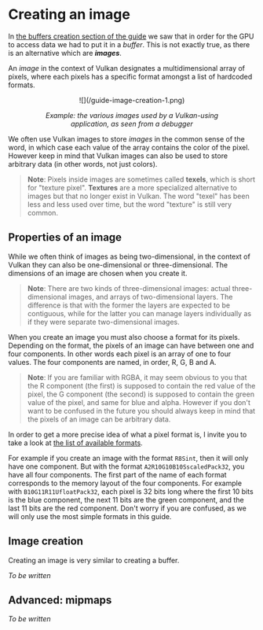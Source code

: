 # Creating an image

In [the buffers creation section of the guide](/guide/buffer-creation) we saw that in order for
the GPU to access data we had to put it in a *buffer*.
This is not exactly true, as there is an alternative which are ***images***.

An *image* in the context of Vulkan designates a multidimensional array of pixels, where each
pixels has a specific format amongst a list of hardcoded formats.

<center>
![](/guide-image-creation-1.png)

*Example: the various images used by a Vulkan-using<br />
application, as seen from a debugger*
</center>

We often use Vulkan images to store *images* in the common sense of the word, in which case each
value of the array contains the color of the pixel. However keep in mind that Vulkan images can
also be used to store arbitrary data (in other words, not just colors).

> **Note**: Pixels inside images are sometimes called **texels**, which is short for
> "texture pixel". **Textures** are a more specialized alternative to images but that no longer
> exist in Vulkan. The word "texel" has been less and less used over time, but the word "texture"
> is still very common.

## Properties of an image

While we often think of images as being two-dimensional, in the context of Vulkan they can also be
one-dimensional or three-dimensional. The dimensions of an image are chosen when you create it.

> **Note**: There are two kinds of three-dimensional images: actual three-dimensional images, and
> arrays of two-dimensional layers. The difference is that with the former the layers are expected
> to be contiguous, while for the latter you can manage layers individually as if they were
> separate two-dimensional images.

When you create an image you must also choose a format for its pixels. Depending on the format, the
pixels of an image can have between one and four components. In other words each pixel is an array
of one to four values. The four components are named, in order, R, G, B and A.

> **Note**: If you are familiar with RGBA, it may seem obvious to you that the R component
> (the first) is supposed to contain the red value of the pixel, the G component (the second) is
> supposed to contain the green value of the pixel, and same for blue and alpha. However if you
> don't want to be confused in the future you should always keep in mind that the pixels of an
> image can be arbitrary data.

In order to get a more precise idea of what a pixel format is, I invite you to take a look at
[the list of available formats](https://docs.rs/vulkano/0.4/vulkano/format/enum.Format.html).

For example if you create an image with the format `R8Sint`, then it will only have one component.
But with the format `A2R10G10B10SscaledPack32`, you have all four components. The first part of the
name of each format corresponds to the memory layout of the four components. For example with
`B10G11R11UfloatPack32`, each pixel is 32 bits long where the first 10 bits is the blue component,
the next 11 bits are the green component, and the last 11 bits are the red component. Don't worry
if you are confused, as we will only use the most simple formats in this guide.

## Image creation

Creating an image is very similar to creating a buffer.

*To be written*

## Advanced: mipmaps

*To be written*
